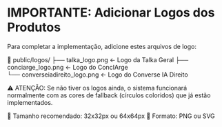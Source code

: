 # IMPORTANTE: Adicionar Logos dos Produtos

Para completar a implementação, adicione estes arquivos de logo:

📁 public/logos/
├── talka_logo.png          ← Logo da Talka Geral
├── conciarge_logo.png      ← Logo do ConcIArge  
└── converseiadireito_logo.png ← Logo do Converse IA Direito

⚠️ ATENÇÃO: Se não tiver os logos ainda, o sistema funcionará normalmente
com as cores de fallback (círculos coloridos) que já estão implementados.

🎨 Tamanho recomendado: 32x32px ou 64x64px
📁 Formato: PNG ou SVG
